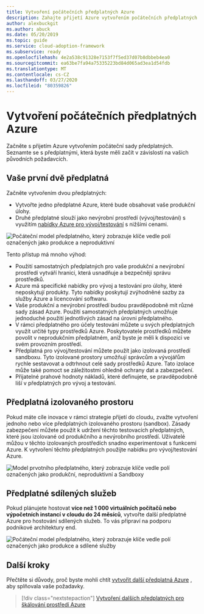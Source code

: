 ```yaml
---
title: Vytvoření počátečních předplatných Azure
description: Zahajte přijetí Azure vytvořením počátečních předplatných.
author: alexbuckgit
ms.author: abuck
ms.date: 05/20/2019
ms.topic: guide
ms.service: cloud-adoption-framework
ms.subservice: ready
ms.openlocfilehash: 4e2a538c91328e7153f7f5ed37d07b8dbbeb4ea0
ms.sourcegitcommit: ea63be7fa94a75335223bd84d065ad3ea1d54fdb
ms.translationtype: MT
ms.contentlocale: cs-CZ
ms.lasthandoff: 03/27/2020
ms.locfileid: "80359826"
---
```

# <a name="create-your-initial-azure-subscriptions"></a>Vytvoření počátečních předplatných Azure

Začněte s přijetím Azure vytvořením počáteční sady předplatných. Seznamte se s předplatnými, která byste měli začít v závislosti na vašich původních požadavcích.

## <a name="your-first-two-subscriptions"></a>Vaše první dvě předplatná

Začněte vytvořením dvou předplatných:

- Vytvořte jedno předplatné Azure, které bude obsahovat vaše produkční úlohy.
- Druhé předplatné slouží jako nevýrobní prostředí (vývoj/testování) s využitím [nabídky Azure pro vývoj/testování](https://azure.microsoft.com/pricing/dev-test) s nižšími cenami.

![Počáteční model předplatného, který zobrazuje klíče vedle polí označených jako produkce a neproduktivní](../../_images/ready/initial-subscription-model.png)

Tento přístup má mnoho výhod:

- Použití samostatných předplatných pro vaše produkční a nevýrobní prostředí vytváří hranici, která usnadňuje a bezpečněji správu prostředků.
- Azure má specifické nabídky pro vývoj a testování pro úlohy, které neposkytují produkty. Tyto nabídky poskytují zvýhodněné sazby za služby Azure a licencování softwaru.
- Vaše produkční a nevýrobní prostředí budou pravděpodobně mít různé sady zásad Azure. Použití samostatných předplatných umožňuje jednoduché použití jednotlivých zásad na úrovni předplatného.
- V rámci předplatného pro účely testování můžete u svých předplatných využít určité typy prostředků Azure. Poskytovatele prostředků můžete povolit v neprodukčním předplatném, aniž byste je měli k dispozici ve svém provozním prostředí.
- Předplatná pro vývoj/testování můžete použít jako izolovaná prostředí sandboxu. Tyto izolované prostory umožňují správcům a vývojářům rychle sestavovat a odtrhnout celé sady prostředků Azure. Tato izolace může také pomoct se záležitostmi ohledně ochrany dat a zabezpečení.
- Přijatelné prahové hodnoty nákladů, které definujete, se pravděpodobně liší v předplatných pro vývoj a testování.

## <a name="sandbox-subscriptions"></a>Předplatná izolovaného prostoru

Pokud máte cíle inovace v rámci strategie přijetí do cloudu, zvažte vytvoření jednoho nebo více předplatných izolovaného prostoru (sandbox). Zásady zabezpečení můžete použít k udržení těchto testovacích předplatných, které jsou izolované od produkčního a nevýrobního prostředí. Uživatelé můžou v těchto izolovaných prostředích snadno experimentovat s funkcemi Azure. K vytvoření těchto předplatných použijte nabídku pro vývoj/testování Azure.

![Model prvotního předplatného, který zobrazuje klíče vedle polí označených jako produkční, neproduktivní a Sandboxy](../../_images/ready/initial-subscription-model-with-sandboxes.png)

## <a name="shared-services-subscription"></a>Předplatné sdílených služeb

Pokud plánujete hostovat **více než 1 000 virtuálních počítačů nebo výpočetních instancí v cloudu do 24 měsíců**, vytvořte další předplatné Azure pro hostování sdílených služeb. To vás připraví na podporu podnikové architektury end.

![Počáteční model předplatného, který zobrazuje klíče vedle polí označených jako produkce a sdílené služby](../../_images/ready/initial-subscription-model-with-shared-services.png)

## <a name="next-steps"></a>Další kroky

Přečtěte si důvody, proč byste mohli chtít [vytvořit další předplatná Azure](./scale-subscriptions.md) , aby splňovala vaše požadavky.

> [!div class="nextstepaction"]
> [Vytvoření dalších předplatných pro škálování prostředí Azure](./scale-subscriptions.md)

